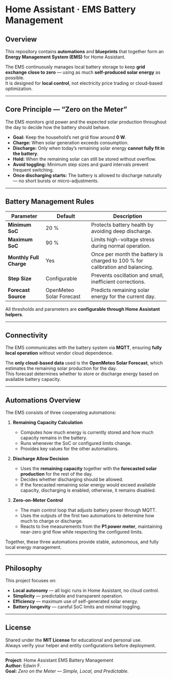# Home Assistant · EMS Battery Management

## Overview

This repository contains **automations** and **blueprints** that together form an **Energy Management System (EMS)** for Home Assistant.

The EMS continuously manages local battery storage to keep **grid exchange close to zero** — using as much **self-produced solar energy** as possible.  
It is designed for **local control**, not electricity price trading or cloud-based optimization.

---

## Core Principle — “Zero on the Meter”

The EMS monitors grid power and the expected solar production throughout the day to decide how the battery should behave.

- **Goal:** Keep the household’s net grid flow around **0 W**.  
- **Charge:** When solar generation exceeds consumption.  
- **Discharge:** Only when today’s remaining solar energy **cannot fully fit in the battery**.  
- **Hold:** When the remaining solar can still be stored without overflow.  
- **Avoid toggling:** Minimum step sizes and guard intervals prevent frequent switching.  
- **Once discharging starts:** The battery is allowed to discharge naturally — no short bursts or micro-adjustments.

---

## Battery Management Rules

| Parameter | Default | Description |
|------------|----------|-------------|
| **Minimum SoC** | 20 % | Protects battery health by avoiding deep discharge. |
| **Maximum SoC** | 90 % | Limits high-voltage stress during normal operation. |
| **Monthly Full Charge** | Yes | Once per month the battery is charged to 100 % for calibration and balancing. |
| **Step Size** | Configurable | Prevents oscillation and small, inefficient corrections. |
| **Forecast Source** | OpenMeteo Solar Forecast | Predicts remaining solar energy for the current day. |

All thresholds and parameters are **configurable through Home Assistant helpers**.

---

## Connectivity

The EMS communicates with the battery system via **MQTT**, ensuring **fully local operation** without vendor cloud dependence.

The **only cloud-based data** used is the **OpenMeteo Solar Forecast**, which estimates the remaining solar production for the day.  
This forecast determines whether to store or discharge energy based on available battery capacity.

---

## Automations Overview

The EMS consists of three cooperating automations:

1. **Remaining Capacity Calculation**  
   - Computes how much energy is currently stored and how much capacity remains in the battery.  
   - Runs whenever the SoC or configured limits change.  
   - Provides key values for the other automations.

2. **Discharge Allow Decision**  
   - Uses the **remaining capacity** together with the **forecasted solar production** for the rest of the day.  
   - Decides whether discharging should be allowed.  
   - If the forecasted remaining solar energy would exceed available capacity, discharging is enabled; otherwise, it remains disabled.

3. **Zero-on-Meter Control**  
   - The main control loop that adjusts battery power through MQTT.  
   - Uses the outputs of the first two automations to determine how much to charge or discharge.  
   - Reacts to live measurements from the **P1 power meter**, maintaining near-zero grid flow while respecting the configured limits.

Together, these three automations provide stable, autonomous, and fully local energy management.

---

## Philosophy

This project focuses on:
- **Local autonomy** — all logic runs in Home Assistant, no cloud control.  
- **Simplicity** — predictable and transparent operation.  
- **Efficiency** — maximum use of self-generated solar energy.  
- **Battery longevity** — careful SoC limits and minimal toggling.

---

## License

Shared under the **MIT License** for educational and personal use.  
Always verify your helper and entity configurations before deployment.

---

**Project:** Home Assistant EMS Battery Management  
**Author:** Edwin F.  
**Goal:** *Zero on the Meter — Simple, Local, and Predictable.*
